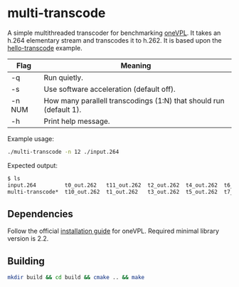 # multi-transcode
A simple multithreaded transcoder for benchmarking [oneVPL](https://spec.oneapi.io/onevpl/latest/index.html). It takes an h.264 elementary stream and transcodes it to h.262. It is based upon the [hello-transcode](https://github.com/oneapi-src/oneVPL/tree/master/examples/api2x/hello-transcode) example.

| Flag     | Meaning                                                            |
|----------|--------------------------------------------------------------------|
| -q       | Run quietly.                                                       |
| -s       | Use software acceleration (default off).                           |
| -n NUM   | How many parallell transcodings (1:N) that should run (default 1). |
| -h       | Print help message.                                                |

Example usage:
~~~bash
./multi-transcode -n 12 ./input.264
~~~

Expected output:  
~~~bash
$ ls
input.264         t0_out.262   t11_out.262  t2_out.262  t4_out.262  t6_out.262  t8_out.262
multi-transcode*  t10_out.262  t1_out.262   t3_out.262  t5_out.262  t7_out.262  t9_out.262
~~~

## Dependencies
Follow the official [installation guide](https://github.com/oneapi-src/oneVPL#installation-and-usage) for oneVPL. Required minimal library version is 2.2.

## Building
~~~bash
mkdir build && cd build && cmake .. && make
~~~
